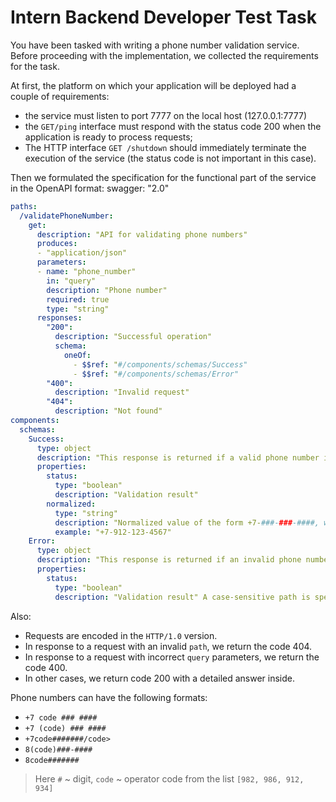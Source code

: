 # Intern Backend Developer Test Task

You have been tasked with writing a phone number validation service. Before proceeding with the implementation, we collected the requirements for the task.

At first, the platform on which your application will be deployed had a couple of requirements:
- the service must listen to port 7777 on the local host (127.0.0.1:7777)
- the `GET/ping` interface must respond with the status code 200 when the application is ready to process requests;
 - The HTTP interface `GET /shutdown` should immediately terminate the execution of the service (the status code is not important in this case).


Then we formulated the specification for the functional part of the service in the OpenAPI format: swagger: "2.0"
```yaml
paths:  
  /validatePhoneNumber:  
    get:  
      description: "API for validating phone numbers"  
      produces:  
      - "application/json"  
      parameters:  
      - name: "phone_number"  
        in: "query"  
        description: "Phone number"  
        required: true  
        type: "string"  
      responses:  
        "200":  
          description: "Successful operation"  
          schema:  
            oneOf:  
              - $$ref: "#/components/schemas/Success"  
              - $$ref: "#/components/schemas/Error"  
        "400":  
          description: "Invalid request"  
        "404":  
          description: "Not found"  
components:  
  schemas:  
    Success:  
      type: object  
      description: "This response is returned if a valid phone number is transmitted"  
      properties:  
        status:  
          type: "boolean"  
          description: "Validation result"  
        normalized:  
          type: "string"  
          description: "Normalized value of the form +7-###-###-####, where # is a digit"  
          example: "+7-912-123-4567"  
    Error:  
      type: object  
      description: "This response is returned if an invalid phone number is transmitted"  
      properties:  
        status:  
          type: "boolean"  
          description: "Validation result" A case-sensitive path is specified in the specification. The service must process the query parameters that are declared in the specification, the other parameters must be ignored.
```


Also:
 - Requests are encoded in the `HTTP/1.0` version.
 - In response to a request with an invalid `path`, we return the code 404.
 - In response to a request with incorrect `query` parameters, we return the code 400.
 - In other cases, we return code 200 with a detailed answer inside.


Phone numbers can have the following formats:
 - `+7 code ### ####`
 - `+7 (code) ### ####`
 - `+7code#######/code>`
 - `8(code)###-####`
 - `8code#######`

> Here `#` ~ digit, `code` ~ operator code from the list `[982, 986, 912, 934]`